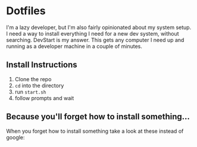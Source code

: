 # Dotfiles

I'm a lazy developer, but I'm also fairly opinionated about my system setup. I need a way to install everything I need for a new dev system, without searching. DevStart is my answer. This gets any computer I need up and running as a developer machine in a couple of minutes.

## Install Instructions

1. Clone the repo
2. `cd` into the directory
3. run `start.sh`
4. follow prompts and wait

## Because you'll forget how to install something...

When you forget how to install something take a look at these instead of google:
